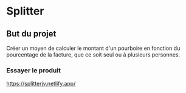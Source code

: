 # Splitter

## But du projet
Créer un moyen de calculer le montant d'un pourboire en fonction du pourcentage de la facture, que ce soit seul ou à plusieurs personnes.

### Essayer le produit
https://splitterjv.netlify.app/
